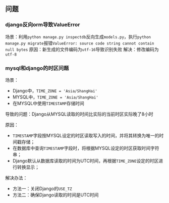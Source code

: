 
## 问题

### django反向orm导致ValueError

场景：利用`python manage.py inspectdb`反向生成`models.py`，执行`python manage.py migrate`报错`ValueError: source code string cannot contain null bytes`
原因：新生成的文件编码为`utf-16`导致识别失败
解决：修改编码为`utf-8`


### mysql和django的时区问题

场景：

- Django中，`TIME_ZONE = 'Asia/ShangHai'`
- MYSQL中，`TIME_ZONE = 'Asia/ShangHai'`
- 在MYSQL中使用`TIMESTAMP`存储时间

导致的问题：Django从MYSQL读取的时间比实际的当前时区实际晚了8小时

原因：

- `TIMESTAMP`字段按MYSQL设定的时区读取写入的时间，并将其转换为唯一的时间戳存储；
- 在数据库中查询`TIMESTAMP`字段时，将根据MYSQL设定的时区获取时间字符串；
- Django默认从数据库读取的时间为UTC时间，再根据`TIME_ZONE`设定的时区进行转换显示；

解决办法：

- 方法一：关闭Django的`USE_TZ`
- 方法二：确保Django读取的时间是UTC时间


